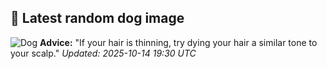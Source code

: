 ## 🐶 Latest random dog image
![Dog](https://images.dog.ceo/breeds/saluki/n02091831_848.jpg)
**Advice:** "If your hair is thinning, try dying your hair a similar tone to your scalp."
*Updated: 2025-10-14 19:30 UTC*
